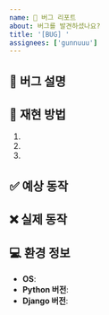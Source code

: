 ```yaml
---
name: 🐛 버그 리포트
about: 버그를 발견하셨나요?
title: '[BUG] '
assignees: ['gunnuuu']
---
```


## 🐛 버그 설명
<!-- 어떤 버그인지 설명해주세요 -->

## 🔄 재현 방법
<!-- 버그를 재현하는 단계를 설명해주세요 -->
1. 
2. 
3. 

## ✅ 예상 동작
<!-- 정상적으로 작동했을 때 어떻게 되어야 하는지 -->

## ❌ 실제 동작
<!-- 실제로는 어떻게 작동하는지 -->

## 💻 환경 정보
- **OS**: 
- **Python 버전**: 
- **Django 버전**: 